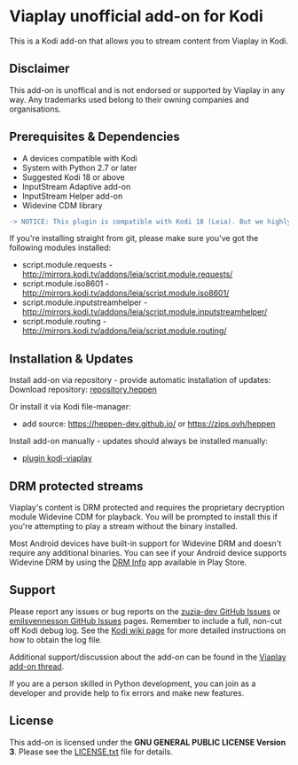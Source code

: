 ﻿# Viaplay unofficial add-on for Kodi
This is a Kodi add-on that allows you to stream content from Viaplay in Kodi.

## Disclaimer ##
This add-on is unoffical and is not endorsed or supported by Viaplay in any way. Any trademarks used belong to their owning companies and organisations.

## Prerequisites & Dependencies ##
 * A devices compatible with Kodi
 * System with Python 2.7 or later
 * Suggested Kodi 18 or above
 * InputStream Adaptive add-on
 * InputStream Helper add-on
 * Widevine CDM library

```diff
-> NOTICE: This plugin is compatible with Kodi 18 (Leia). But we highly recommend upgrading to Kodi 19 (Matrix).
```

If you're installing straight from git, please make sure you've got the following modules installed:
 * script.module.requests - http://mirrors.kodi.tv/addons/leia/script.module.requests/
 * script.module.iso8601  - http://mirrors.kodi.tv/addons/leia/script.module.iso8601/
 * script.module.inputstreamhelper - http://mirrors.kodi.tv/addons/leia/script.module.inputstreamhelper/
 * script.module.routing  - http://mirrors.kodi.tv/addons/leia/script.module.routing/
 
## Installation & Updates ##
Install add-on via repository - provide automatic installation of updates:
Download repository: [repository.heppen](https://github.com/heppen-dev/repository.heppen/raw/main/repository.heppen.zip)

Or install it via Kodi file-manager:
 - add source: https://heppen-dev.github.io/ or https://zips.ovh/heppen

Install add-on manually - updates should always be installed manually:
- [plugin kodi-viaplay](https://github.com/zuzia-dev/kodi-viaplay/archive/refs/heads/K18.zip)

## DRM protected streams ##
Viaplay's content is DRM protected and requires the proprietary decryption module Widevine CDM for playback. You will be prompted to install this if you're attempting to play a stream without the binary installed.
 
Most Android devices have built-in support for Widevine DRM and doesn't require any additional binaries. You can see if your Android device supports Widevine DRM by using the [DRM Info](https://play.google.com/store/apps/details?id=com.androidfung.drminfo) app available in Play Store.

## Support ##
Please report any issues or bug reports on the [zuzia-dev GitHub Issues](https://github.com/zuzia-dev/kodi-viaplay/issues) or
[emilsvennesson GitHub Issues](https://github.com/emilsvennesson/kodi-viaplay/issues) pages. Remember to include a full, non-cut off Kodi debug log. See the [Kodi wiki page](http://kodi.wiki/view/Log_file/Advanced) for more detailed instructions on how to obtain the log file.

Additional support/discussion about the add-on can be found in the [Viaplay add-on thread](https://forum.kodi.tv/showthread.php?tid=286387).

If you are a person skilled in Python development, you can join as a developer and provide help to fix errors and make new features.

## License ##
This add-on is licensed under the **GNU GENERAL PUBLIC LICENSE Version 3**. Please see the [LICENSE.txt](LICENSE.txt) file for details.
